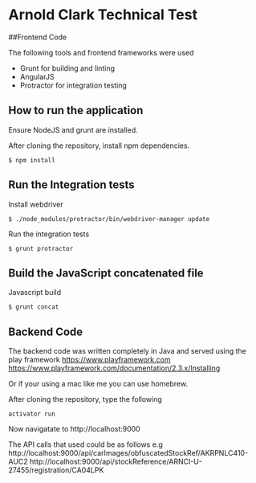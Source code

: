 # Arnold Clark Technical Test

##Frontend Code

The following tools and frontend frameworks were used

- Grunt for building and linting
- AngularJS
- Protractor for integration testing

## How to run the application

Ensure NodeJS and grunt are installed.

After cloning the repository, install npm dependencies.

    $ npm install

## Run the Integration tests

Install webdriver

    $ ./node_modules/protractor/bin/webdriver-manager update

Run the integration tests

    $ grunt protractor

## Build the JavaScript concatenated file

Javascript build

    $ grunt concat

## Backend Code
The backend code was written completely in Java and served using the play framework
https://www.playframework.com
https://www.playframework.com/documentation/2.3.x/Installing

Or if your using a mac like me you can use homebrew.

After cloning the repository, type the following

    activator run

Now navigatate to http://localhost:9000

The API calls that used could be as follows e.g
http://localhost:9000/api/carImages/obfuscatedStockRef/AKRPNLC410-AUC2
http://localhost:9000/api/stockReference/ARNCI-U-27455/registration/CA04LPK
